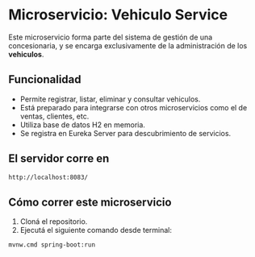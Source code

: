 # Microservicio: Vehiculo Service

Este microservicio forma parte del sistema de gestión de una concesionaria, y se encarga exclusivamente de la administración de los **vehiculos**.

## Funcionalidad

- Permite registrar, listar, eliminar y consultar vehiculos.
- Está preparado para integrarse con otros microservicios como el de ventas, clientes, etc.
- Utiliza base de datos H2 en memoria.
- Se registra en Eureka Server para descubrimiento de servicios.

## El servidor corre en

```bash
http://localhost:8083/
```

## Cómo correr este microservicio

1. Cloná el repositorio.
2. Ejecutá el siguiente comando desde terminal:

```bash
mvnw.cmd spring-boot:run
```
